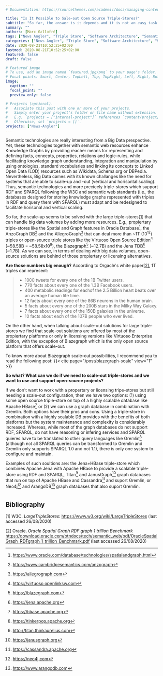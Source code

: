 ```yaml
---
# Documentation: https://sourcethemes.com/academic/docs/managing-content/

title: "Is It Possible to Sale-out Open Source Triple-Stores?"
subtitle: "So far, the answer is it depends and it is not an easy task with open source triple-stores but it is possible with some comercial triple-sotres or other technologies such as graph databases"
summary: ""
authors: [Marc Gallofré]
tags: ["News Angler", "Triple Store", "Software Architecture", "Semantic technologies"]
categories: ["News Angler", "Triple Store", "Software Architecture", "Semantic technologies"]
date: 2020-08-21T10:52:25+02:00
lastmod: 2020-08-21T10:52:25+02:00
featured: false
draft: false

# Featured image
# To use, add an image named `featured.jpg/png` to your page's folder.
# Focal points: Smart, Center, TopLeft, Top, TopRight, Left, Right, BottomLeft, Bottom, BottomRight.
image:
  caption: ""
  focal_point: ""
  preview_only: false

# Projects (optional).
#   Associate this post with one or more of your projects.
#   Simply enter your project's folder or file name without extension.
#   E.g. `projects = ["internal-project"]` references `content/project/deep-learning/index.md`.
#   Otherwise, set `projects = []`.
projects: ["News-Angler"]
---
```

Semantic technologies are really interesting from a Big Data prespective. Yet, these technologies together with semantic web resources enhance Knowledge Graphs by providing reacher means for representing and defining facts, concepts, properties, relations and logic-rules, while facilitating knowledge graph understanding, integration and manipulation by using ontologies, standard vocabularies and linking its concepts to Linked Open Data (LOD) resources such as Wikidata, Schema.org or DBPedia. Nevertheless, Big Data cames with its known challanges like the need for systems that are able to scale-up and -out (vertical and horisontal scaling). Thus, semantic technologies and more precicely triple-stores which support RDF and SPARQL following the W3C and semantic web standards (i.e., the databases designed for storing knowledge graphs represented with triples in RDF and query them with SPARQL) must adapt and be redesigned to facilitate horisonal and vertical scaling. 

So far, the scale-up seems to be solved with the large triple-stores[[1]](##Bibliography) that can handle big data volumes by adding more resources. E.g., propiertary triple-stores like the Spatial and Graph features in Oracle Database[^fnO], the AnzoGraph DB[^fnA] and the AllegroGraph[^fnB] that can deal more than ~1T (10<sup>12</sup>) triples or open-source triple stores like the Virtuoso Open Source Edition[^fnV] (~58.58B = ~58.58x10<sup>9</sup>), the Blazegraph[^fnBg] (~12.7B)  and the Jena TDB[^fnJ] (~1.7B). As we can see, in terms of dealing with big data volumes, open-source solutions are behind of those propiertary or licensing alternatives.

**Are those numbers big enough?** According to Orgacle's white paper[[2]](##Bibliography), 1T triples can represent:

>- 1000 tweets for every one of the 1B Twitter users.
>- 770 facts about every one of the 1.3B Facebook users.
>- 400 metabolic readings for eachof the 2.5 Billion heart beats over an average human life time.
>- 12 facts about every one of the 86B neurons in the human brain.
>- 5 facts about every one of the 200B stars in the Milky Way Galaxy.
>- 7 facts about every one of the 150B galaxies in the universe.
>- 10 facts about each of the 107B people who ever lived.

On the other hand, when talking about scale-out solutions for large triple-stores we find that scale-out solutions are offered by most of the propiertary platforms or only in licensing versions like Virtuoso Enterprise Edition, with the exception of Blazegraph which is the only open source platform that offers scale-out.

To know more about Blazegraph scale-out possibilities, I recommend you to read the following post:
{{< cite page="/post/blazegraph-scale" view="1" >}}

**So what? What can we do if we need to scale-out triple-stores and we want to use and support open-source projects?**

If we don't want to work with a propertary or licensing tripe-stores but still needing a scale-out configuration, then we have two options: (1) using some open source triple-store on top of a highly scalable database like Apache HBase[^fn8] or (2) we can use a graph database in combination with Gremlin. Both options have their pros and cons. Using a triple-store in combination with a highly scalable DB provides with the benefits of both platforms but the system maintenance and complexity is considerably increased. Whereas, while most of the graph databases do not support RDF, SPARQL, do not have reasoning or infering services and SPARQL quieres have to be translated to other query languages like Gremlin[^fn7] (although not all SPARQL queries can be transformed to Gremlin and Gremlin only supports SPARQL 1.0 and not 1.1), there is only one system to configure and maintain.

Examples of such soultions are: the Jena+HBase triple-store which combines Apache Jena with Apache HBase to provide a scalable triple-store using RDF and SPARQL, Titan[^fn3] and JanusGraph[^fn4] graph databases that run on top of Apache HBase and Cassandra[^fn9] and suport Gremlin, or Neo4j[^fn5] and ArangoDB[^fn6] graph databases that also suport Gremlin. 

[^fnO]: https://www.oracle.com/database/technologies/spatialandgraph.html
[^fnA]: https://www.cambridgesemantics.com/anzograph
[^fnB]: https://allegrograph.com
[^fnV]: https://virtuoso.openlinksw.com
[^fnBg]: https://blazegraph.com
[^fnJ]: https://jena.apache.org
[^fn8]: https://hbase.apache.org
[^fn7]: https://tinkerpop.apache.org
[^fn3]: http://titan.thinkaurelius.com
[^fn4]: https://janusgraph.org
[^fn9]: https://cassandra.apache.org
[^fn5]: https://neo4j.com
[^fn6]: https://www.arangodb.com

#
## Bibliography
[1] W3C. *LargeTripleStores*: https://www.w3.org/wiki/LargeTripleStores (last accessed 26/08/2020)

[2] Oracle. *Oracle Spatial Graph RDF graph 1 trillion Benchmark* https://download.oracle.com/otndocs/tech/semantic_web/pdf/OracleSpatialGraph_RDFgraph_1_trillion_Benchmark.pdf (last accessed 26/08/2020)

